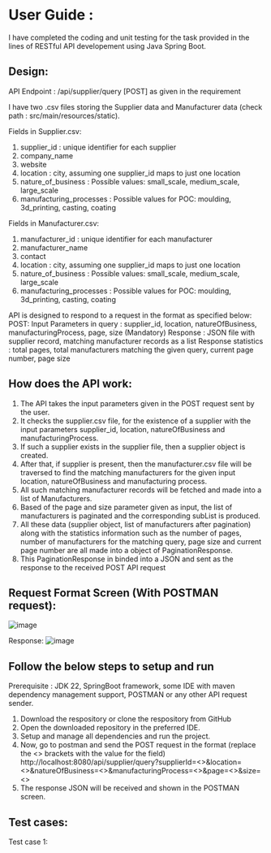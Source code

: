 # User Guide :

I have completed the coding and unit testing for the task provided in the lines of RESTful API developement using Java Spring Boot.

## Design:

API Endpoint : /api/supplier/query [POST] as given in the requirement

I have two .csv files storing the Supplier data and Manufacturer data (check path : src/main/resources/static).

Fields in Supplier.csv:
  1. supplier_id : unique identifier for each supplier
  2. company_name
  3. website
  4. location : city, assuming one supplier_id maps to just one location
  5. nature_of_business : Possible values: small_scale, medium_scale, large_scale
  6. manufacturing_processes : Possible values for POC: moulding, 3d_printing, casting, coating

Fields in Manufacturer.csv:
  1. manufacturer_id : unique identifier for each manufacturer
  2. manufacturer_name
  3. contact
  4. location : city, assuming one supplier_id maps to just one location
  5. nature_of_business : Possible values: small_scale, medium_scale, large_scale
  6. manufacturing_processes : Possible values for POC: moulding, 3d_printing, casting, coating

API is designed to respond to a request in the format as specified below:
POST:
  Input Parameters in query : supplier_id, location, natureOfBusiness, manufacturingProcess, page, size (Mandatory)
  Response : JSON file with supplier record, matching manufacturer records as a list
  Response statistics : total pages, total manufacturers matching the given query, current page number, page size

## How does the API work:
  1. The API takes the input parameters given in the POST request sent by the user.
  2. It checks the supplier.csv file, for the existence of a supplier with the input parameters supplier_id, location, natureOfBusiness and manufacturingProcess.
  3. If such a supplier exists in the supplier file, then a supplier object is created.
  4. After that, if supplier is present, then the manufacturer.csv file will be traversed to find the matching manufacturers for the given input location, natureOfBusiness and manufacturing process.
  5. All such matching manufacturer records will be fetched and made into a list of Manufacturers.
  6. Based of the page and size parameter given as input, the list of manufacturers is paginated and the corresponding subList is produced.
  7. All these data (supplier object, list of manufacturers after pagination) along with the statistics information such as the number of pages, number of manufacturers for the matching query, page size and current page number are all made into a object of PaginationResponse.
  8. This PaginationResponse in binded into a JSON and sent as the response to the received POST API request

## Request Format Screen (With POSTMAN request):
![image](https://github.com/user-attachments/assets/4e379440-df4b-4004-9102-555babc73b31)

Response:
![image](https://github.com/user-attachments/assets/1259b2ed-7911-4308-91ab-1ace8e82b2d3)


## Follow the below steps to setup and run 
Prerequisite : JDK 22, SpringBoot framework, some IDE with maven dependency management support, POSTMAN or any other API request sender.
  1. Download the respository or clone the respository from GitHub
  2. Open the downloaded repository in the preferred IDE.
  3. Setup and manage all dependencies and run the project.
  4. Now, go to postman and send the POST request in the format (replace the <> brackets with the value for the field)
      http://localhost:8080/api/supplier/query?supplierId=<>&location=<>&natureOfBusiness=<>&manufacturingProcess=<>&page=<>&size=<>
  5. The response JSON will be received and shown in the POSTMAN screen.

## Test cases:

Test case 1:
